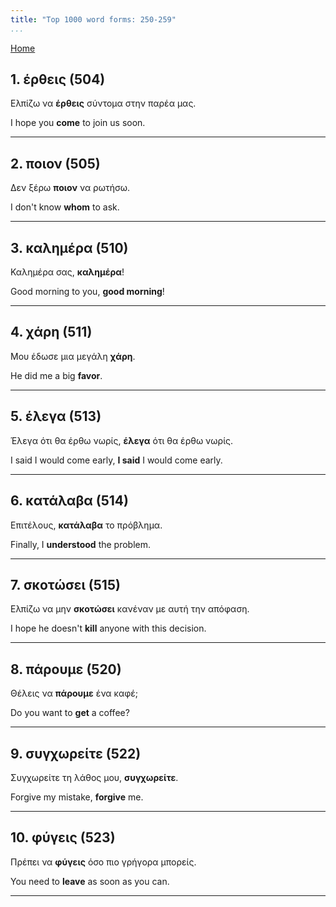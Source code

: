 ```yaml
---
title: "Top 1000 word forms: 250-259"
...
```


[Home](./) 

## 1. έρθεις (504)

Ελπίζω να **έρθεις** σύντομα στην παρέα μας.  

I hope you **come** to join us soon.

---

## 2. ποιον (505)

Δεν ξέρω **ποιον** να ρωτήσω.

I don't know **whom** to ask.

---

## 3. καλημέρα (510)

Καλημέρα σας, **καλημέρα**!  

Good morning to you, **good morning**!

---

## 4. χάρη (511)

Μου έδωσε μια μεγάλη **χάρη**.  

He did me a big **favor**.

---

## 5. έλεγα (513)

Έλεγα ότι θα έρθω νωρίς, **έλεγα** ότι θα έρθω νωρίς.

I said I would come early, **I said** I would come early.

---

## 6. κατάλαβα (514)

Επιτέλους, **κατάλαβα** το πρόβλημα.

Finally, I **understood** the problem.

---

## 7. σκοτώσει (515)

Ελπίζω να μην **σκοτώσει** κανέναν με αυτή την απόφαση.

I hope he doesn't **kill** anyone with this decision.

---

## 8. πάρουμε (520)

Θέλεις να **πάρουμε** ένα καφέ;

Do you want to **get** a coffee?

---

## 9. συγχωρείτε (522)

Συγχωρείτε τη λάθος μου, **συγχωρείτε**.  

Forgive my mistake, **forgive** me.

---

## 10. φύγεις (523)

Πρέπει να **φύγεις** όσο πιο γρήγορα μπορείς.

You need to **leave** as soon as you can.

---

